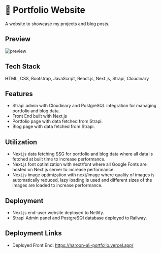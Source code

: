 # 🧔 Portfolio Website
A website to showcase my projects and blog posts.

## Preview
![preview](https://github.com/haroon-ali-dev/portfolio-website/assets/87202358/f71720fc-c7d7-4e80-93f2-71c2375321d5)

## Tech Stack
HTML, CSS, Bootstrap, JavaScript, React.js, Next.js, Strapi, Cloudinary

## Features
- Strapi admin with Cloudinary and PostgreSQL integration for managing portfolio and blog data.
- Front End built with Next.js
- Portfolio page with data fetched from Strapi.
- Blog page with data fetched from Strapi.

## Utilization
- Next.js data fetching SSG for portfolio and blog data where all data is fetched at built time to increase performance.
- Next.js font optimization with next/font where all Google Fonts are hosted on Next.js server to increase performance.
- Next.js image optimization with next/image where quality of images is automatically reduced, lazy loading is used and different sizes of the images are loaded to increase performance.

## Deployment
- Next.js end-user website deployed to Netlify.
- Strapi Admin panel and PostgreSQl database deployed to Railway.

## Deployment Links
- Deployed Front End: https://haroon-ali-portfolio.vercel.app/
